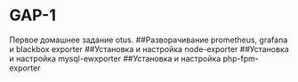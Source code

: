 # GAP-1
Первое домашнее задание otus. 
##Разворачивание prometheus, grafana и blackbox exporter
##Установка и настройка node-exporter
##Установка и настройка mysql-ewxporter
##Установка и настройка php-fpm-exporter
